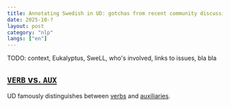 ```yaml
---
title: Annotating Swedish in UD: gotchas from recent community discussions
date: 2025-10-?
layout: post
category: "nlp"
langs: ["en"] 
---
```


TODO: context, Eukalyptus, SweLL, who's involved, links to issues, bla bla

## [`VERB` vs. `AUX`](https://github.com/UniversalDependencies/docs/issues/1082)
UD famously distinguishes between [verbs](https://universaldependencies.org/u/pos/VERB.html) and [auxiliaries](https://universaldependencies.org/u/pos/AUX_.html).